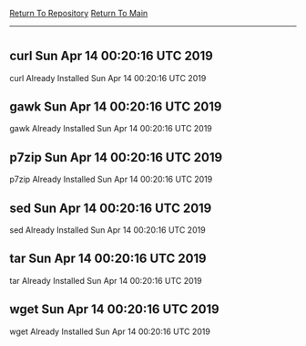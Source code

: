 [Return To Repository](https://github.com/deathbybandaid/piholeparser/)
[Return To Main](https://github.com/deathbybandaid/piholeparser/blob/master/RecentRunLogs/Mainlog.md)
____________________________________
# 
## curl Sun Apr 14 00:20:16 UTC 2019
curl Already Installed Sun Apr 14 00:20:16 UTC 2019
## gawk Sun Apr 14 00:20:16 UTC 2019
gawk Already Installed Sun Apr 14 00:20:16 UTC 2019
## p7zip Sun Apr 14 00:20:16 UTC 2019
p7zip Already Installed Sun Apr 14 00:20:16 UTC 2019
## sed Sun Apr 14 00:20:16 UTC 2019
sed Already Installed Sun Apr 14 00:20:16 UTC 2019
## tar Sun Apr 14 00:20:16 UTC 2019
tar Already Installed Sun Apr 14 00:20:16 UTC 2019
## wget Sun Apr 14 00:20:16 UTC 2019
wget Already Installed Sun Apr 14 00:20:16 UTC 2019
